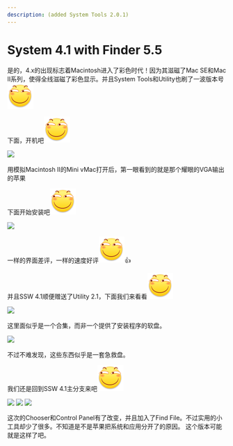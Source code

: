 ```yaml
---
description: (added System Tools 2.0.1)
---
```


# System 4.1 with Finder 5.5

是的，4.x的出现标志着Macintosh进入了彩色时代！因为其滋磁了Mac SE和Mac II系列，使得全线滋磁了彩色显示。并且System Tools和Utility也刷了一波版本号<img src="../.gitbook/assets/huaji.png" alt="" data-size="line">

下面，开机吧<img src="../.gitbook/assets/huaji.png" alt="" data-size="line">

![](https://wvbarchive-1310561333.cos.ap-hongkong.myqcloud.com/5505567339/e9f52b096e061d95315836d370f40ad163d9ca30.jpg)

用模拟Macintosh II的Mini vMac打开后，第一眼看到的就是那个耀眼的VGA输出的苹果

下面开始安装吧<img src="../.gitbook/assets/huaji.png" alt="" data-size="line">

![](https://wvbarchive-1310561333.cos.ap-hongkong.myqcloud.com/5505567339/b7c2c8c279310a55a6dadf1fbc4543a980261057.jpg)

一样的界面差评，一样的速度好评<img src="../.gitbook/assets/huaji.png" alt="" data-size="line">:thumbsup:&#x20;

并且SSW 4.1顺便赠送了Utility 2.1，下面我们来看看<img src="../.gitbook/assets/huaji.png" alt="" data-size="line">

![](https://wvbarchive-1310561333.cos.ap-hongkong.myqcloud.com/5505567339/b32ad38e8c5494ee5df90cf226f5e0fe9b257e73.jpg)

这里面似乎是一个合集，而非一个提供了安装程序的软盘。&#x20;

![](https://wvbarchive-1310561333.cos.ap-hongkong.myqcloud.com/5505567339/f47beb5594eef01f94cf1b2eebfe9925be317d73.jpg)

不过不难发现，这些东西似乎是一套急救盘。&#x20;

我们还是回到SSW 4.1主分支来吧<img src="../.gitbook/assets/huaji.png" alt="" data-size="line">

![](https://wvbarchive-1310561333.cos.ap-hongkong.myqcloud.com/5505567339/f3e8e000a18b87d60bc8a6f40c0828381d30fd4c.jpg) ![](https://wvbarchive-1310561333.cos.ap-hongkong.myqcloud.com/5505567339/c7f5c68a87d6277fb3983fd323381f30eb24fc4c.jpg) ![](https://wvbarchive-1310561333.cos.ap-hongkong.myqcloud.com/5505567339/e17fe0d7277f9e2f29bf10e31430e924ba99f34c.jpg)

这次的Chooser和Control Panel有了改变，并且加入了Find File。不过实用的小工具却少了很多。不知道是不是苹果把系统和应用分开了的原因。 这个版本可能就是这样了吧。
